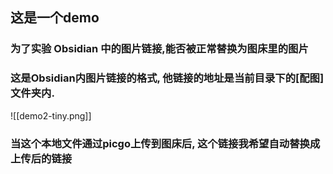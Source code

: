 ## 这是一个demo

### 为了实验 Obsidian 中的图片链接,能否被正常替换为图床里的图片

### 这是Obsidian内图片链接的格式, 他链接的地址是当前目录下的[配图]文件夹内.

![[demo2-tiny.png]]

### 当这个本地文件通过picgo上传到图床后, 这个链接我希望自动替换成上传后的链接